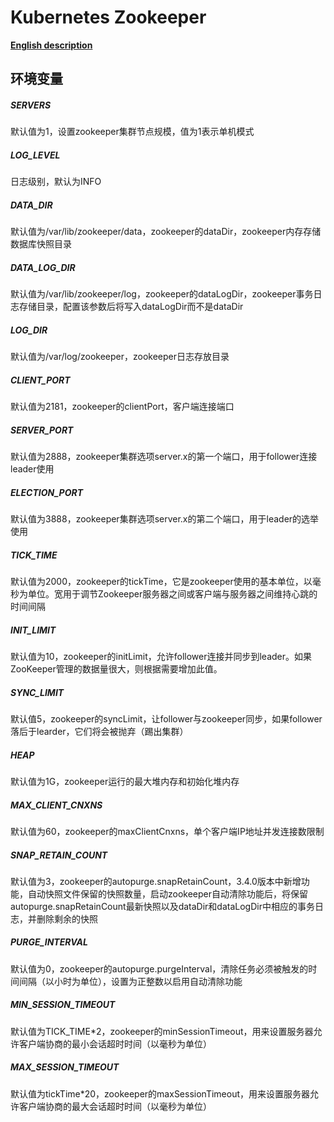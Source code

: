 # Kubernetes Zookeeper

[**English description**](README.md "**English description**")

## 环境变量

##### SERVERS
默认值为1，设置zookeeper集群节点规模，值为1表示单机模式

##### LOG_LEVEL
日志级别，默认为INFO

##### DATA_DIR
默认值为/var/lib/zookeeper/data，zookeeper的dataDir，zookeeper内存存储数据库快照目录

##### DATA_LOG_DIR
默认值为/var/lib/zookeeper/log，zookeeper的dataLogDir，zookeeper事务日志存储目录，配置该参数后将写入dataLogDir而不是dataDir

##### LOG_DIR
默认值为/var/log/zookeeper，zookeeper日志存放目录

##### CLIENT_PORT
默认值为2181，zookeeper的clientPort，客户端连接端口

##### SERVER_PORT
默认值为2888，zookeeper集群选项server.x的第一个端口，用于follower连接leader使用

##### ELECTION_PORT
默认值为3888，zookeeper集群选项server.x的第二个端口，用于leader的选举使用

##### TICK_TIME
默认值为2000，zookeeper的tickTime，它是zookeeper使用的基本单位，以毫秒为单位。宽用于调节Zookeeper服务器之间或客户端与服务器之间维持心跳的时间间隔

##### INIT_LIMIT
默认值为10，zookeeper的initLimit，允许follower连接并同步到leader。如果ZooKeeper管理的数据量很大，则根据需要增加此值。

##### SYNC_LIMIT
默认值5，zookeeper的syncLimit，让follower与zookeeper同步，如果follower落后于learder，它们将会被抛弃（踢出集群）

##### HEAP
默认值为1G，zookeeper运行的最大堆内存和初始化堆内存

##### MAX_CLIENT_CNXNS
默认值为60，zookeeper的maxClientCnxns，单个客户端IP地址并发连接数限制

##### SNAP_RETAIN_COUNT
默认值为3，zookeeper的autopurge.snapRetainCount，3.4.0版本中新增功能，自动快照文件保留的快照数量，启动zookeeper自动清除功能后，将保留autopurge.snapRetainCount最新快照以及dataDir和dataLogDir中相应的事务日志，并删除剩余的快照

##### PURGE_INTERVAL
默认值为0，zookeeper的autopurge.purgeInterval，清除任务必须被触发的时间间隔（以小时为单位），设置为正整数以启用自动清除功能

##### MIN_SESSION_TIMEOUT
默认值为TICK_TIME*2，zookeeper的minSessionTimeout，用来设置服务器允许客户端协商的最小会话超时时间（以毫秒为单位）

##### MAX_SESSION_TIMEOUT
默认值为tickTime*20，zookeeper的maxSessionTimeout，用来设置服务器允许客户端协商的最大会话超时时间（以毫秒为单位）
